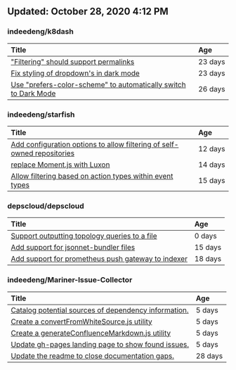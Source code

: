 ## Updated: October 28, 2020 4:12 PM


### indeedeng/k8dash
|**Title**|**Age**|
|:----|:----|
|["Filtering" should support permalinks](https://github.com/indeedeng/k8dash/issues/153)|23&nbsp;days|
|[Fix styling of dropdown's in dark mode](https://github.com/indeedeng/k8dash/issues/152)|23&nbsp;days|
|[Use "prefers-color-scheme" to automatically switch to Dark Mode](https://github.com/indeedeng/k8dash/issues/144)|26&nbsp;days|


### indeedeng/starfish
|**Title**|**Age**|
|:----|:----|
|[Add configuration options to allow filtering of self-owned repositories](https://github.com/indeedeng/starfish/issues/65)|12&nbsp;days|
|[replace Moment.js with Luxon](https://github.com/indeedeng/starfish/issues/60)|14&nbsp;days|
|[Allow filtering based on action types within event types](https://github.com/indeedeng/starfish/issues/58)|15&nbsp;days|


### depscloud/depscloud
|**Title**|**Age**|
|:----|:----|
|[Support outputting topology queries to a file](https://github.com/depscloud/depscloud/issues/135)|0&nbsp;days|
|[Add support for jsonnet-bundler files](https://github.com/depscloud/depscloud/issues/115)|15&nbsp;days|
|[Add support for prometheus push gateway to indexer](https://github.com/depscloud/depscloud/issues/108)|18&nbsp;days|


### indeedeng/Mariner-Issue-Collector
|**Title**|**Age**|
|:----|:----|
|[Catalog potential sources of dependency information.](https://github.com/indeedeng/Mariner-Issue-Collector/issues/19)|5&nbsp;days|
|[Create a convertFromWhiteSource.js utility](https://github.com/indeedeng/Mariner-Issue-Collector/issues/18)|5&nbsp;days|
|[Create a generateConfluenceMarkdown.js utility](https://github.com/indeedeng/Mariner-Issue-Collector/issues/17)|5&nbsp;days|
|[Update gh-pages landing page to show found issues.](https://github.com/indeedeng/Mariner-Issue-Collector/issues/15)|5&nbsp;days|
|[Update the readme to close documentation gaps.](https://github.com/indeedeng/Mariner-Issue-Collector/issues/2)|28&nbsp;days|